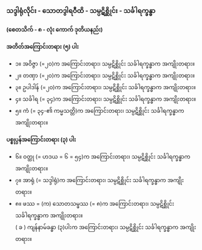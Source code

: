 ### သဒ္ဒါရုံလိုင်း - သောတဒွါရဝီထိ - သမ္ပဋိစ္ဆိုင်း - သင်္ခါရက္ခန္ဓာ

**(စေတသိက် - ၈ - လုံး ကောက် ဒုတိယနည်း)**

**အတိတ်အကြောင်းတရား (၅) ပါး**

- ၁။ အဝိဇ္ဇာ (=၂၀)က အကြောင်းတရား၊ သမ္ပဋိစ္ဆိုင်း သင်္ခါရက္ခန္ဓာက အကျိုးတရား။
- ၂။ တဏှာ (=၂၀)က အကြောင်းတရား၊ သမ္ပဋိစ္ဆိုင်း သင်္ခါရက္ခန္ဓာက အကျိုးတရား။
- ၃။ ဥပါဒါန် (=၂၀)က အကြောင်းတရား၊ သမ္ပဋိစ္ဆိုင်း သင်္ခါရက္ခန္ဓာက အကျိုးတရား။
- ၄။ သင်္ခါရ (= ၃၄)က အကြောင်းတရား၊ သမ္ပဋိစ္ဆိုင်း သင်္ခါရက္ခန္ဓာက အကျိုးတရား။
- ၅။ ကံ (= ၃၄-၏ ကမ္မသတ္တိ)က အကြောင်းတရား၊ သမ္ပဋိစ္ဆိုင်း သင်္ခါရက္ခန္ဓာက အကျိုးတရား။

**ပစ္စုပ္ပန်အကြောင်းတရား (၃) ပါး**

- ၆။ ဝတ္ထု (= ဟဒယ = ၆ = ၅၄)က အကြောင်းတရား၊ သမ္ပဋိစ္ဆိုင်း သင်္ခါရက္ခန္ဓာက အကျိုးတရား။
- ၇။ အာရုံ (= သဒ္ဒါရုံ)က အကြောင်းတရား၊ သမ္ပဋိစ္ဆိုင်း သင်္ခါရက္ခန္ဓာက အကျိုးတရား။
- ၈။ ဖဿ = (က) သောတသမ္ဖဿ (= ၈)က အကြောင်းတရား၊ သမ္ပဋိစ္ဆိုင်း သင်္ခါရက္ခန္ဓာက အကျိုးတရား။ <br>( ခ ) ကျန်နာမ်ခန္ဓာ (၃)ပါးက အကြောင်းတရား၊ သမ္ပဋိစ္ဆိုင်း သင်္ခါရက္ခန္ဓာက အကျိုးတရား။
